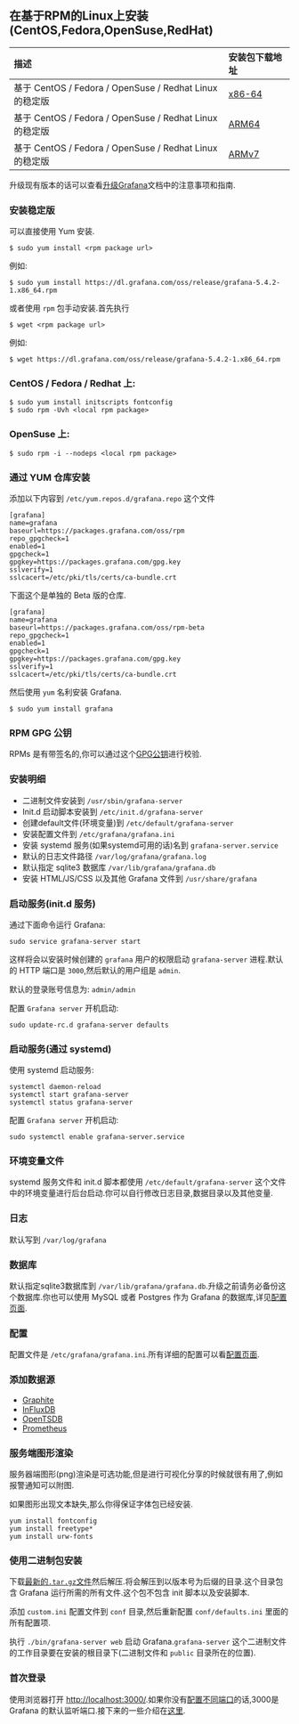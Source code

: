 ## **在基于RPM的Linux上安装(CentOS,Fedora,OpenSuse,RedHat)**
| 描述 | 安装包下载地址 |
| :----- | :----- |
| 基于 CentOS / Fedora / OpenSuse / Redhat Linux 的稳定版 | [x86-64](https://grafana.com/grafana/download?platform=linux) |
| 基于 CentOS / Fedora / OpenSuse / Redhat Linux 的稳定版 | [ARM64](https://grafana.com/grafana/download?platform=arm) |
| 基于 CentOS / Fedora / OpenSuse / Redhat Linux 的稳定版 |[ARMv7](https://grafana.com/grafana/download?platform=arm) |

升级现有版本的话可以查看[升级Grafana](http://docs.grafana.org/installation/upgrading/)文档中的注意事项和指南.

### **安装稳定版**
可以直接使用 Yum 安装.
```
$ sudo yum install <rpm package url>
```
例如:
```
$ sudo yum install https://dl.grafana.com/oss/release/grafana-5.4.2-1.x86_64.rpm
```
或者使用 `rpm` 包手动安装.首先执行
```
$ wget <rpm package url>
```
例如:
```
$ wget https://dl.grafana.com/oss/release/grafana-5.4.2-1.x86_64.rpm
```

### **CentOS / Fedora / Redhat 上:**
```
$ sudo yum install initscripts fontconfig
$ sudo rpm -Uvh <local rpm package>
```

### **OpenSuse 上:**
```
$ sudo rpm -i --nodeps <local rpm package>
```

### **通过 YUM 仓库安装**
添加以下内容到 `/etc/yum.repos.d/grafana.repo` 这个文件
```
[grafana]
name=grafana
baseurl=https://packages.grafana.com/oss/rpm
repo_gpgcheck=1
enabled=1
gpgcheck=1
gpgkey=https://packages.grafana.com/gpg.key
sslverify=1
sslcacert=/etc/pki/tls/certs/ca-bundle.crt
```
下面这个是单独的 Beta 版的仓库.
```
[grafana]
name=grafana
baseurl=https://packages.grafana.com/oss/rpm-beta
repo_gpgcheck=1
enabled=1
gpgcheck=1
gpgkey=https://packages.grafana.com/gpg.key
sslverify=1
sslcacert=/etc/pki/tls/certs/ca-bundle.crt
```
然后使用 `yum` 名利安装 Grafana.
```
$ sudo yum install grafana
```
### **RPM GPG 公钥**
RPMs 是有带签名的,你可以通过这个[GPG公钥](https://packages.grafana.com/gpg.key)进行校验.

### **安装明细**
* 二进制文件安装到 `/usr/sbin/grafana-server`
* Init.d 启动脚本安装到 `/etc/init.d/grafana-server`
* 创建default文件(环境变量)到 `/etc/default/grafana-server`
* 安装配置文件到 `/etc/grafana/grafana.ini`
* 安装 systemd 服务(如果systemd可用的话)名到 `grafana-server.service`
* 默认的日志文件路径 `/var/log/grafana/grafana.log`
* 默认指定 sqlite3 数据库 `/var/lib/grafana/grafana.db`
* 安装 HTML/JS/CSS 以及其他 Grafana 文件到 `/usr/share/grafana`

### **启动服务(init.d 服务)**
通过下面命令运行 Grafana:
```
sudo service grafana-server start
```
这样将会以安装时候创建的 `grafana` 用户的权限启动 `grafana-server` 进程.默认的 HTTP 端口是 `3000`,然后默认的用户组是 `admin`.

默认的登录账号信息为: `admin/admin`

配置 `Grafana server` 开机启动:
```
sudo update-rc.d grafana-server defaults
```

### **启动服务(通过 systemd)**
使用 systemd 启动服务:
```
systemctl daemon-reload
systemctl start grafana-server
systemctl status grafana-server
```
配置 `Grafana server` 开机启动:
```
sudo systemctl enable grafana-server.service
```

### **环境变量文件**
systemd 服务文件和 init.d 脚本都使用 `/etc/default/grafana-server` 这个文件中的环境变量进行后台启动.你可以自行修改日志目录,数据目录以及其他变量.

### **日志**
默认写到 `/var/log/grafana`

### **数据库**
默认指定sqlite3数据库到 `/var/lib/grafana/grafana.db`.升级之前请务必备份这个数据库.你也可以使用 MySQL 或者 Postgres 作为 Grafana 的数据库,详见[配置页面](http://docs.grafana.org/installation/configuration/#database).

### **配置**
配置文件是 `/etc/grafana/grafana.ini`.所有详细的配置可以看[配置页面](http://docs.grafana.org/installation/configuration/).

### **添加数据源**
* [Graphite](http://docs.grafana.org/features/datasources/graphite/)
* [InFluxDB](http://docs.grafana.org/features/datasources/influxdb/)
* [OpenTSDB](http://docs.grafana.org/features/datasources/opentsdb/)
* [Prometheus](http://docs.grafana.org/features/datasources/prometheus/)

### **服务端图形渲染**
服务器端图形(png)渲染是可选功能,但是进行可视化分享的时候就很有用了,例如报警通知可以附图.

如果图形出现文本缺失,那么你得保证字体包已经安装.
```
yum install fontconfig
yum install freetype*
yum install urw-fonts
```

### **使用二进制包安装**
下载[最新的`.tar.gz`文件](https://grafana.com/get)然后解压.将会解压到以版本号为后缀的目录.这个目录包含 Grafana 运行所需的所有文件.这个包不包含 init 脚本以及安装脚本.

添加 `custom.ini` 配置文件到 `conf` 目录,然后重新配置 `conf/defaults.ini` 里面的所有配置项.

执行 `./bin/grafana-server web` 启动 Grafana.`grafana-server` 这个二进制文件的工作目录要在安装的根目录下(二进制文件和 `public` 目录所在的位置).

### **首次登录**
使用浏览器打开 [http://localhost:3000/](http://localhost:3000/).如果你没有[配置不同端口](http://docs.grafana.org/installation/configuration/#http-port)的话,3000是 Grafana 的默认监听端口.接下来的一些介绍在[这里](http://docs.grafana.org/guides/getting_started/). 
